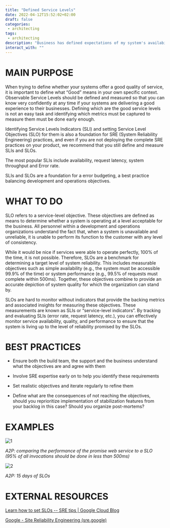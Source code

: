 ```yaml
---
title: "Defined Service Levels"
date: 2022-04-12T15:52:02+02:00
draft: false
categories:
 - architecting
tags:
 - architecting
description: "Business has defined expectations of my system's availability & performance"
interact_with: ""
---
```


# MAIN PURPOSE

When trying to define whether your systems offer a good quality of service, it is important to define what “Good” means in your own specific context. Observable Service Levels should be defined and measured so that you can know very confidently at any time if your systems are delivering a good experience to their businesses. Defining which are the good service levels is not an easy task and identifying which metrics must be captured to measure them must be done early enough.

Identifying Service Levels Indicators (SLI) and setting Service Level Objectives (SLO) for them is also a foundation for SRE (System Reliability Engineering) practices, and even if you are not deploying the complete SRE practices on your product, we recommend that you still define and measure SLIs and SLOs.

The most popular SLIs include availability, request latency, system throughput and Error rate.

SLIs and SLOs are a foundation for a error budgeting, a best practice balancing development and operations objectives.

# WHAT TO DO

SLO refers to a service-level objective. These objectives are defined as means to determine whether a system is operating at a level acceptable for the business. All personnel within a development and operations organizations understand the fact that, when a system is unavailable and unreliable, it is unable to perform its function to the customer with any level of consistency.

While it would be nice if services were able to operate perfectly, 100% of the time, it is not possible. Therefore, SLOs are a benchmark for determining a target level of system reliability. This includes measurable objectives such as simple availability (e.g., the system must be accessible 99.9% of the time) or system performance (e.g., 99.5% of requests must complete within 500ms). Together, these objectives combine to provide an accurate depiction of system quality for which the organization can stand by.

SLOs are hard to monitor without indicators that provide the backing metrics and associated insights for measuring these objectives. These measurements are known as SLIs or “service-level indicators”. By tracking and evaluating SLIs (error rate, request latency, etc.), you can effectively monitor service availability, quality, and performance to ensure that the system is living up to the level of reliability promised by the SLOs.



# BEST PRACTICES

* Ensure both the build team, the support and the business understand what the objectives are and agree with them

* Involve SRE expertise early on to help you identify these requirements

* Set realistic objectives and iterate regularly to refine them

* Define what are the consequences of not reaching the objectives, should you reprioritize implementation of stabilization features from your backlog in this case? Should you organize post-mortems?

# EXAMPLES 

![1](/images/architecting/splunk.png)

*A2P: comparing the performance of the promise web service to a SLO (95% of all invocations should be done in less than 500ms)*

![2](/images/architecting/splunk2.png)

*A2P: 15 days of SLOs*

# EXTERNAL RESOURCES

[Learn how to set SLOs -- SRE tips | Google Cloud Blog](https://cloud.google.com/blog/products/management-tools/practical-guide-to-setting-slos)

[Google - Site Reliability Engineering (sre.google) ](https://sre.google/workbook/implementing-slos/)
